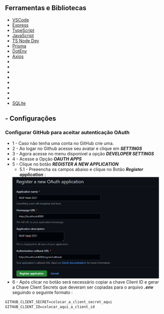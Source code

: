 


## Ferramentas e Bibliotecas

- [VSCode]()
- [Express]()
- [TypeScript]()
- [JavaScript]()
- [TS Node Dev]()
- [Prisma]()
- [DotEnv]()
- [Axios]()
- []()
- []()
- []()
- []()
- []()
- []()
- []()
- []()
- [SQLite]()


## - Configurações

### Configurar GitHub para aceitar autenticação OAuth

 - 1 - Caso não tenha uma conta no GitHub crie uma.
 - 2 - Ao logar no Github acesse seu avatar e clique em ***SETTINGS***
 - 3 - Agora acesse no menu disponível a opção ***DEVELOPER SETTINGS***
 - 4 - Acesse a Opção ***OAUTH APPS***
 - 5 - Clique no botão ***REGISTER A NEW APPLICATION***
    - 5.1 - Preeencha os campos abaixo e clique no Botão ***Register application*** : 
    <div>
      <img src="https://github.com/brunoeduardoferreira/nlw-heat-2021/blob/main/Assets/RegisterGitHubOauth.png"/>
    </div>
 - 6 - Após clicar no botão será necessário copiar a chave Client ID e gerar a Chave Client Secrets que deveram ser copiadas para o arquivo ***.env*** seguindo o seguinte formato : 

  ```env
  GITHUB_CLIENT_SECRET=colocar_a_client_secret_aqui
  GITHUB_CLIENT_ID=colocar_aqui_a_client_id
  ```
